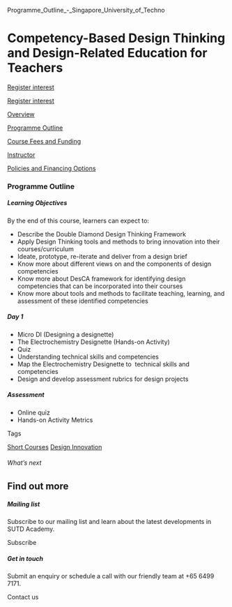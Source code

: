 Programme_Outline_-_Singapore_University_of_Techno



Competency-Based Design Thinking and Design-Related Education for Teachers
==========================================================================

[Register interest](/admissions/academy/short-courses/short-courses-register-your-interest/?coursename=competency-based-design-thinking-and-design-related-education-for-teachers)

[Register interest](/admissions/academy/short-courses/short-courses-register-your-interest/?coursename=competency-based-design-thinking-and-design-related-education-for-teachers)

[Overview](/course/competency-based-design-thinking-and-design-related-education-for-teachers/#tabs)

[Programme Outline](/course/competency-based-design-thinking-and-design-related-education-for-teachers/programme-outline/#tabs)

[Course Fees and Funding](/course/competency-based-design-thinking-and-design-related-education-for-teachers/course-fees-and-funding/#tabs)

[Instructor](/course/competency-based-design-thinking-and-design-related-education-for-teachers/instructor/#tabs)

[Policies and Financing Options](/course/competency-based-design-thinking-and-design-related-education-for-teachers/policies-and-financing-options/#tabs)

### Programme Outline



##### **Learning Objectives**

By the end of this course, learners can expect to:

* Describe the Double Diamond Design Thinking Framework
* Apply Design Thinking tools and methods to bring innovation into their courses/curriculum
* Ideate, prototype, re-iterate and deliver from a design brief
* Know more about different views on and the components of design competencies
* Know more about DesCA framework for identifying design competencies that can be incorporated into their courses
* Know more about tools and methods to facilitate teaching, learning, and assessment of these identified competencies

##### Day 1

* Micro DI (Designing a designette)
* The Electrochemistry Designette (Hands-on Activity)
* Quiz
* Understanding technical skills and competencies
* Map the Electrochemistry Designette to  technical skills and competencies
* Design and develop assessment rubrics for design projects

##### Assessment

* Online quiz
* Hands-on Activity Metrics

Tags

[Short Courses](/admissions/academy/courses-and-modules/?academy-type-course=780)
[Design Innovation](/admissions/academy/courses-and-modules/?discipline=795)

###### What’s next

Find out more
-------------

##### Mailing list

Subscribe to our mailing list and learn about the latest developments in SUTD Academy.

Subscribe

##### Get in touch

Submit an enquiry or schedule a call with our friendly team at +65 6499 7171.

Contact us

